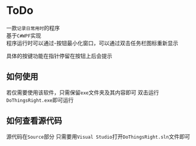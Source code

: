 # ToDo
一款`记录日常用时`的程序  
基于`C#WPF`实现  
程序运行时可以通过-按钮最小化窗口，可以通过双击任务栏图标重新显示  

具体的按键功能在指针停留在按钮上后会提示

## 如何使用
若仅需要使用该软件，只需保留`exe`文件夹及其内容即可
双击运行`DoThingsRight.exe`即可运行

## 如何查看源代码
源代码在`Source`部分
只需要用`Visual Studio`打开`DoThingsRight.sln`文件即可
